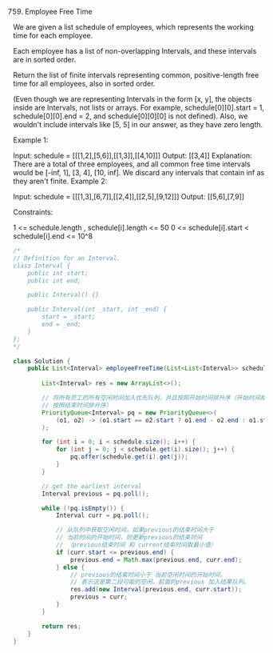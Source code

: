 759. Employee Free Time

We are given a list schedule of employees, which represents the working time for each employee.

Each employee has a list of non-overlapping Intervals, and these intervals are in sorted order.

Return the list of finite intervals representing common, positive-length free time for all employees, also in sorted order.

(Even though we are representing Intervals in the form [x, y], the objects inside are Intervals, not lists or arrays. For example, schedule[0][0].start = 1, schedule[0][0].end = 2, and schedule[0][0][0] is not defined).  Also, we wouldn't include intervals like [5, 5] in our answer, as they have zero length.

Example 1:

Input: schedule = [[[1,2],[5,6]],[[1,3]],[[4,10]]]
Output: [[3,4]]
Explanation: There are a total of three employees, and all common
free time intervals would be [-inf, 1], [3, 4], [10, inf].
We discard any intervals that contain inf as they aren't finite.
Example 2:

Input: schedule = [[[1,3],[6,7]],[[2,4]],[[2,5],[9,12]]]
Output: [[5,6],[7,9]]


Constraints:

1 <= schedule.length , schedule[i].length <= 50
0 <= schedule[i].start < schedule[i].end <= 10^8

```java
/*
// Definition for an Interval.
class Interval {
    public int start;
    public int end;

    public Interval() {}

    public Interval(int _start, int _end) {
        start = _start;
        end = _end;
    }
};
*/

class Solution {
    public List<Interval> employeeFreeTime(List<List<Interval>> schedule) {
        
        List<Interval> res = new ArrayList<>();

        // 将所有员工的所有空闲时间加入优先队列，并且按照开始时间排升序（开始时间相同的，
        // 按照结束时间排升序）
        PriorityQueue<Interval> pq = new PriorityQueue<>(
            (o1, o2) -> (o1.start == o2.start ? o1.end - o2.end : o1.start - o2.start)
        );

        for (int i = 0; i < schedule.size(); i++) {
            for (int j = 0; j < schedule.get(i).size(); j++) {
                pq.offer(schedule.get(i).get(j));
            }
        }

        // get the earliest interval
        Interval previous = pq.poll();

        while (!pq.isEmpty()) {
            Interval curr = pq.poll();

            // 从队列中获取空闲时间，如果previous的结束时间大于
            // 当前时间的开始时间，则更新previous的结束时间
            // （previous结束时间 和 current结束时间取最小值）
            if (curr.start <= previous.end) {
                previous.end = Math.max(previous.end, curr.end);
            } else {
                // previous的结束时间小于 当前空闲时间的开始时间，
                // 表示这是第二段可能的空闲。前面的previous 加入结果队列。
                res.add(new Interval(previous.end, curr.start));
                previous = curr;
            }
        }

        return res;
    }
}
```

